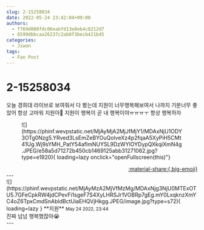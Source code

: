 ```yaml
---
slug: 2-15258034
date: 2022-05-24 23:42:04+09:00
authors:
  - f769d080fdc06eabfd13e8eb4c8212d7
  - 6599dbbcaa26237c2ab0f3becb421b45
categories:
  - Jiwon
tags:
  - Fan Post
---
```


# 2-15258034

<div class="post-container" markdown="1">
<div class="content-container md-sidebar__scrollwrap" markdown="1">

오늘 경희대 라이브로 보여줘서 다 봤는데 지원이 너무행복해보여서 나까지 기분너무 좋았어 항상 고마워 지원아🤍 지원이 행복이 곧 내 행복이야ㅠㅠㅠㅜ 항상 행복하자 
<figure markdown="1">
![](https://phinf.wevpstatic.net/MjAyMjA2MjJfMjY1/MDAxNjU1ODY3OTg0Nzg5.YRved3LsEmZeBYOuQolveXz4p2fqaA5XyPiH5CMt41Ug.Wj9sYMH_PatY54afImNUYSL9DzWYlOYDypQXkqiXmN4g.JPEG/e58a5d71272b450cb1469125abb31271062.jpg?type=e1920){ loading=lazy onclick="openFullscreen(this)"}
</figure>


</div>
</div>

<div style="text-align: right;" markdown="1">
<a href="https://weverse.io/fromis9/fanpost/2-15258034" style="text-align: right;">:material-share:{.big-emoji}</a>
</div>
---

<div class="comments-container md-sidebar__scrollwrap" markdown="1">
<div class="comment" markdown="1">
<div class='id-container' markdown="1">
![](https://phinf.wevpstatic.net/MjAyMzA2MjVfMzMg/MDAxNjg3NjU0MTExOTU5.7GFeCpkRW4jdCPevFi1sgeF7S4XyLHRSJr1VOBRp7gEg.mY0LxqknzXmYC4oZ6TpxCmdSnAbldBctUiaEHQVjHkgg.JPEG/image.jpg?type=s72){ loading=lazy }
**<span class="artist">지원</span>** <small>May 24 2022, 23:44</small><br>
</div>
<div class='comment-body' markdown="1">
진짜 넘넘 행복했잖아😭
</div>
</div>
</div>
---
